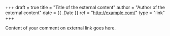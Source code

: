 +++
draft = true
title = "Title of the external content"
author = "Author of the external content"
date = {{ .Date }}
ref = "http://example.com/"
type = "link"
+++

Content of your comment on external link goes here.

